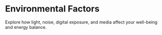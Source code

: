 # Environmental Factors

Explore how light, noise, digital exposure, and media affect your well-being and energy balance.